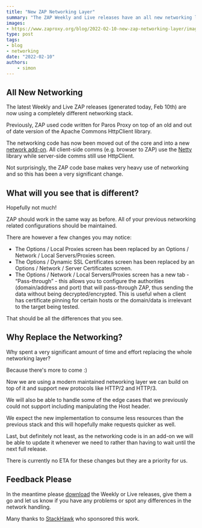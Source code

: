 ```yaml
---
title: "New ZAP Networking Layer"
summary: "The ZAP Weekly and Live releases have an all new networking layer."
images:
- https://www.zaproxy.org/blog/2022-02-10-new-zap-networking-layer/images/zap-networking.png
type: post
tags:
- blog
- networking
date: "2022-02-10"
authors: 
    - simon
---
```


## All New Networking

The latest Weekly and Live ZAP releases (generated today, Feb 10th) are now using a completely different networking stack.

Previously, ZAP used code written for Paros Proxy on top of an old and out of date version of the Apache Commons HttpClient library.

The networking code has now been moved out of the core and into a new [network add-on](/docs/desktop/addons/network/). All client-side comms (e.g. browser to ZAP) use the [Netty](https://netty.io/) library while server-side comms still use HttpClient.

Not surprisingly, the ZAP code base makes very heavy use of networking and so this has been a very significant change.

## What will you see that is different?

Hopefully not much!

ZAP should work in the same way as before. All of your previous networking related configurations should be maintained.

There are however a few changes you may notice:

* The Options / Local Proxies screen has been replaced by an Options / Network / Local Servers/Proxies screen.
* The Options / Dynamic SSL Certificates screen has been replaced by an Options / Network / Server Certificates screen.
* The Options / Network / Local Servers/Proxies screen has a new tab - “Pass-through” - this allows you to configure the authorities (domain/address and port) that will pass-through ZAP, thus sending the data without being decrypted/encrypted. This is useful when a client has certificate pinning for certain hosts or the domain/data is irrelevant to the target being tested.

That should be all the differences that you see.

## Why Replace the Networking?

Why spent a very significant amount of time and effort replacing the whole networking layer?

Because there's more to come :)

Now we are using a modern maintained networking layer we can build on top of it and support new protocols like HTTP/2 and HTTP/3.

We will also be able to handle some of the edge cases that we previously could not support including manipulating the Host header.

We expect the new implementation to consume less resources than the previous stack and this will hopefully make requests quicker as well.

Last, but definitely not least, as the networking code is in an add-on we will be able to update it whenever we need to rather than having to wait until the next full release.

There is currently no ETA for these changes but they are a priority for us.

## Feedback Please

In the meantime please [download](/download/) the Weekly or Live releases, give them a go and let us know if you have any problems or spot any differences in the network handling.

Many thanks to [StackHawk](https://www.stackhawk.com/) who sponsored this work.

